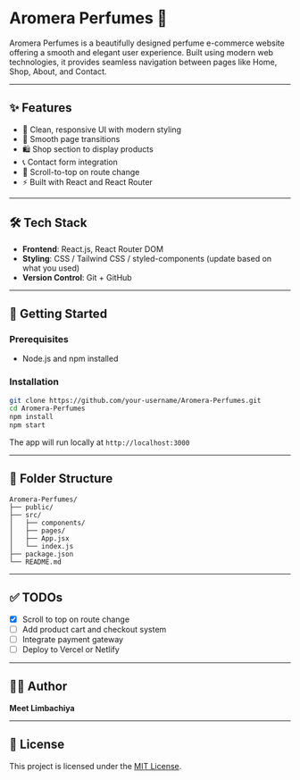 # Aromera Perfumes 🧴

Aromera Perfumes is a beautifully designed perfume e-commerce website offering a smooth and elegant user experience. Built using modern web technologies, it provides seamless navigation between pages like Home, Shop, About, and Contact.

---

## ✨ Features

- 💄 Clean, responsive UI with modern styling
- 🔁 Smooth page transitions
- 🛍️ Shop section to display products
- 📞 Contact form integration
- 📜 Scroll-to-top on route change
- ⚡ Built with React and React Router

---

## 🛠️ Tech Stack

- **Frontend**: React.js, React Router DOM
- **Styling**: CSS / Tailwind CSS / styled-components (update based on what you used)
- **Version Control**: Git + GitHub

---

## 🚀 Getting Started

### Prerequisites

- Node.js and npm installed

### Installation

```bash
git clone https://github.com/your-username/Aromera-Perfumes.git
cd Aromera-Perfumes
npm install
npm start
````

The app will run locally at `http://localhost:3000`

---

## 📁 Folder Structure

```
Aromera-Perfumes/
├── public/
├── src/
│   ├── components/
│   ├── pages/
│   ├── App.jsx
│   └── index.js
├── package.json
└── README.md
```

---

## ✅ TODOs

* [x] Scroll to top on route change
* [ ] Add product cart and checkout system
* [ ] Integrate payment gateway
* [ ] Deploy to Vercel or Netlify

---

## 🧑‍💻 Author

**Meet Limbachiya**

---

## 📄 License

This project is licensed under the [MIT License](LICENSE).
